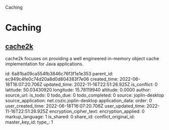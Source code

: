 Caching

# Caching

## [**cache2k**](https://cache2k.org/)
cache2k focuses on providing a well engineered in-memory object cache implementation for Java applications.

id: 6a81ba09ca554fb3846c76f3f1e1e353
parent_id: ec949c4fe0c74d20a8d0d804383f7e06
created_time: 2022-06-18T16:07:20.706Z
updated_time: 2022-11-16T22:51:26.925Z
is_conflict: 0
latitude: 50.03430920
longitude: 15.78119940
altitude: 0.0000
author: 
source_url: 
is_todo: 0
todo_due: 0
todo_completed: 0
source: joplin-desktop
source_application: net.cozic.joplin-desktop
application_data: 
order: 0
user_created_time: 2022-06-18T16:07:20.706Z
user_updated_time: 2022-11-16T22:51:26.925Z
encryption_cipher_text: 
encryption_applied: 0
markup_language: 1
is_shared: 0
share_id: 
conflict_original_id: 
master_key_id: 
type_: 1